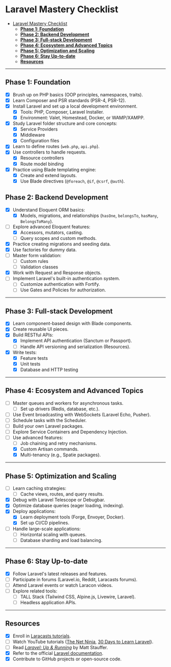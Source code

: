 # Laravel Mastery Checklist

- [Laravel Mastery Checklist](#laravel-mastery-checklist)
  - [**Phase 1: Foundation**](#phase-1-foundation)
  - [**Phase 2: Backend Development**](#phase-2-backend-development)
  - [**Phase 3: Full-stack Development**](#phase-3-full-stack-development)
  - [**Phase 4: Ecosystem and Advanced Topics**](#phase-4-ecosystem-and-advanced-topics)
  - [**Phase 5: Optimization and Scaling**](#phase-5-optimization-and-scaling)
  - [**Phase 6: Stay Up-to-date**](#phase-6-stay-up-to-date)
  - [**Resources**](#resources)

---

## **Phase 1: Foundation**

- [x] Brush up on PHP basics (OOP principles, namespaces, traits).
- [x] Learn Composer and PSR standards (PSR-4, PSR-12).
- [x] Install Laravel and set up a local development environment.
  - [x] Tools: PHP, Composer, Laravel Installer.
  - [x] Environment: Valet, Homestead, Docker, or WAMP/XAMPP.
- [x] Study Laravel folder structure and core concepts:
  - [x] Service Providers
  - [x] Middleware
  - [x] Configuration files
- [x] Learn to define routes (`web.php`, `api.php`).
- [x] Use controllers to handle requests.
  - [x] Resource controllers
  - [x] Route model binding
- [x] Practice using Blade templating engine:
  - [x] Create and extend layouts.
  - [x] Use Blade directives (`@foreach`, `@if`, `@csrf`, `@auth`).

## **Phase 2: Backend Development**

- [x] Understand Eloquent ORM basics:
  - [x] Models, migrations, and relationships (`hasOne`, `belongsTo`, `hasMany`, `BelongsToMany`).
- [ ] Explore advanced Eloquent features:
  - [x] Accessors, mutators, casting.
  - [ ] Query scopes and custom methods.
- [x] Practice creating migrations and seeding data.
- [x] Use factories for dummy data.
- [ ] Master form validation:
  - [ ] Custom rules
  - [ ] Validation classes
- [x] Work with Request and Response objects.
- [ ] Implement Laravel's built-in authentication system.
  - [ ] Customize authentication with Fortify.
  - [ ] Use Gates and Policies for authorization.

---

## **Phase 3: Full-stack Development**

- [x] Learn component-based design with Blade components.
- [x] Create reusable UI pieces.
- [x] Build RESTful APIs:
  - [x] Implement API authentication (Sanctum or Passport).
  - [ ] Handle API versioning and serialization (Resources).
- [x] Write tests:
  - [x] Feature tests
  - [x] Unit tests
  - [x] Database and HTTP testing

---

## **Phase 4: Ecosystem and Advanced Topics**

- [ ] Master queues and workers for asynchronous tasks.
  - [ ] Set up drivers (Redis, database, etc.).
- [ ] Use Event broadcasting with WebSockets (Laravel Echo, Pusher).
- [ ] Schedule tasks with the Scheduler.
- [ ] Build your own Laravel packages.
- [ ] Explore Service Containers and Dependency Injection.
- [ ] Use advanced features:
  - [ ] Job chaining and retry mechanisms.
  - [x] Custom Artisan commands.
  - [x] Multi-tenancy (e.g., Spatie packages).

---

## **Phase 5: Optimization and Scaling**

- [ ] Learn caching strategies:
  - [ ] Cache views, routes, and query results.
- [x] Debug with Laravel Telescope or Debugbar.
- [x] Optimize database queries (eager loading, indexing).
- [x] Deploy applications:
  - [x] Learn deployment tools (Forge, Envoyer, Docker).
  - [x] Set up CI/CD pipelines.
- [ ] Handle large-scale applications:
  - [ ] Horizontal scaling with queues.
  - [ ] Database sharding and load balancing.

---

## **Phase 6: Stay Up-to-date**

- [x] Follow Laravel's latest releases and features.
- [ ] Participate in forums (Laravel.io, Reddit, Laracasts forums).
- [ ] Attend Laravel events or watch Laracon videos.
- [ ] Explore related tools:
  - [ ] TALL Stack (Tailwind CSS, Alpine.js, Livewire, Laravel).
  - [ ] Headless application APIs.

---

## **Resources**

- [x] Enroll in [Laracasts tutorials](https://laravel.com/docs).
- [ ] Watch YouTube tutorials ([The Net Ninja](https://www.youtube.com/playlist?list=PL4cUxeGkcC9gF5Gez17eHcDIxrpVSBuVt), [30 Days to Learn Laravel](https://www.youtube.com/watch?v=SqTdHCTWqks)).
- [ ] Read *[Laravel: Up & Running](https://laravelupandrunning.com)* by Matt Stauffer.
- [x] Refer to the official [Laravel documentation](https://laravel.com/docs).
- [x] Contribute to GitHub projects or open-source code.

